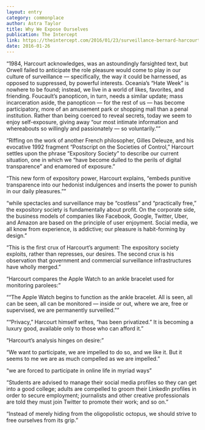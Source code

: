 ```yaml
---
layout: entry
category: commonplace
author: Astra Taylor
title: Why We Expose Ourselves
publication: The Intercept
link: https://theintercept.com/2016/01/23/surveillance-bernard-harcourt-why-do-we-expose-ourselves/
date: 2016-01-26
---
```


“1984, Harcourt acknowledges, was an astoundingly farsighted text, but Orwell failed to anticipate the role pleasure would come to play in our culture of surveillance — specifically, the way it could be harnessed, as opposed to suppressed, by powerful interests. Oceania’s “Hate Week” is nowhere to be found; instead, we live in a world of likes, favorites, and friending. Foucault’s panopticon, in turn, needs a similar update; mass incarceration aside, the panopticon — for the rest of us — has become participatory, more of an amusement park or shopping mall than a penal institution. Rather than being coerced to reveal secrets, today we seem to enjoy self-exposure, giving away “our most intimate information and whereabouts so willingly and passionately — so voluntarily.””

“Riffing on the work of another French philosopher, Gilles Deleuze, and his evocative 1992 fragment “Postscript on the Societies of Control,” Harcourt settles upon the phrase “Expository Society” to describe our current situation, one in which we “have become dulled to the perils of digital transparence” and enamored of exposure.”

“This new form of expository power, Harcourt explains, “embeds punitive transparence into our hedonist indulgences and inserts the power to punish in our daily pleasures.””

“while spectacles and surveillance may be “costless” and “practically free,” the expository society is fundamentally about profit. On the corporate side, the business models of companies like Facebook, Google, Twitter, Uber, and Amazon are based on the principle of user enjoyment. Social media, we all know from experience, is addictive; our pleasure is habit-forming by design.”

“This is the first crux of Harcourt’s argument: The expository society exploits, rather than represses, our desires. The second crux is his observation that government and commercial surveillance infrastructures have wholly merged.”

“Harcourt compares the Apple Watch to an ankle bracelet used for monitoring parolees:”

““The Apple Watch begins to function as the ankle bracelet. All is seen, all can be seen, all can be monitored — inside or out, where we are, free or supervised, we are permanently surveilled.””

““Privacy,” Harcourt himself writes, “has been privatized.” It is becoming a luxury good, available only to those who can afford it.”

“Harcourt’s analysis hinges on desire:”

“We want to participate, we are impelled to do so, and we like it. But it seems to me we are as much compelled as we are impelled.”

“we are forced to participate in online life in myriad ways”

“Students are advised to manage their social media profiles so they can get into a good college; adults are compelled to groom their LinkedIn profiles in order to secure employment; journalists and other creative professionals are told they must join Twitter to promote their work; and so on.”

“Instead of merely hiding from the oligopolistic octopus, we should strive to free ourselves from its grip.”
